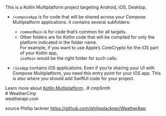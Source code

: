 This is a Kotlin Multiplatform project targeting Android, iOS, Desktop.<br/>

* `/composeApp` is for code that will be shared across your Compose Multiplatform applications.
  It contains several subfolders:<br/>
  - `commonMain` is for code that’s common for all targets.
  - Other folders are for Kotlin code that will be compiled for only the platform indicated in the folder name.<br/>
    For example, if you want to use Apple’s CoreCrypto for the iOS part of your Kotlin app,<br/>
    `iosMain` would be the right folder for such calls.<br/>

* `/iosApp` contains iOS applications. Even if you’re sharing your UI with Compose Multiplatform, 
  you need this entry point for your iOS app. This is also where you should add SwiftUI code for your project.<br/>


Learn more about [Kotlin Multiplatform](https://www.jetbrains.com/help/kotlin-multiplatform-dev/get-started.html)…#   c m p S m t h <br/>
 
 #   W e a t h e r C m p <br/>
 
 weatherapi.com<br/>

source Phillip lackner https://github.com/philipplackner/WeatherApp
